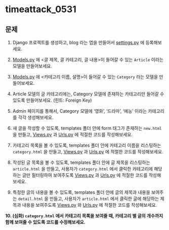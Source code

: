 # timeattack_0531

## 문제
1. Django 프로젝트를 생성하고, blog 라는 앱을 만들어서 [settings.py](http://settings.py) 에 등록해보세요.

2. [Models.py](http://Models.py) 에 <글 제목, 글 카테고리, 글 내용>이 들어갈 수 있는 `Article` 이라는 모델을 만들어보세요.

3. [Models.py](http://Models.py) 에 <카테고리 이름, 설명>이 들어갈 수 있는 `Category` 라는 모델을 만들어보세요.

4. Article 모델의 글 카테고리에는, Category 모델에 존재하는 카테고리만 들어갈 수 있도록 만들어보세요. (힌트: Foreign Key)

5. Admin 페이지를 통해서, Category 모델에 ‘영화’, ‘드라마’, ‘예능’ 이라는 카테고리를 각각 생성해보세요.

6. 새 글을 작성할 수 있도록, templates 폴더 안에 form 태그가 존재하는 `new.html` 을 만들고, [Views.py](http://Views.py) 과 [Urls.py](http://Urls.py) 에 적절한 코드를 작성해보세요.

7. 카테고리 목록을 볼 수 있도록, templates 폴더 안에 카테고리 이름을 리스팅하는 `category.html` 을 만들고, [Views.py](http://Views.py) 과 [Urls.py](http://Urls.py) 에 적절한 코드를 작성해보세요.

8. 작성된 글 목록을 볼 수 있도록, templates 폴더 안에 글 제목을 리스팅하는 `article.html` 을 만들고, 사용자가 `category.html` 에서 클릭한 카테고리에 해당하는 글만 필터링하여 보여주도록 [Views.py](http://Views.py) 과 [Urls.py](http://Urls.py) 에 적절한 코드를 작성해보세요.

9. 특정한 글의 내용을 볼 수 있도록, templates 폴더 안에 글의 제목과 내용을 보여주는 `detail.html` 을 만들고, 사용자가 `article.html` 에서 클릭한 글에 해당하는 제목과 내용을 보여주도록 [Views.py](http://Views.py) 와 [Urls.py](http://Urls.py) 에 적절한 코드를 작성해보세요.

**10. (심화) `category.html` 에서 카테고리 목록을 보여줄 때, 카테고리 별 글의 개수까지 함께 보여줄 수 있도록 코드를 수정해보세요.**
